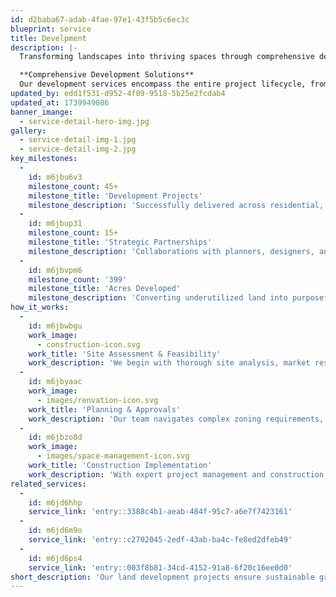 ```yaml
---
id: d2baba67-adab-4fae-97e1-43f5b5c6ec3c
blueprint: service
title: Develpment
description: |-
  Transforming landscapes into thriving spaces through comprehensive development expertise. At Orion Construction, we navigate the complex journey from raw land to finished structures, delivering projects that create lasting value.

  **Comprehensive Development Solutions**
  Our development services encompass the entire project lifecycle, from initial site assessment and acquisition support through planning, permitting, construction, and project completion. We create tailored development strategies that maximize potential while minimizing risks.
updated_by: edd1f531-d952-4f09-9518-5b25e2fcdab4
updated_at: 1739949086
banner_imange:
  - service-detail-hero-img.jpg
gallery:
  - service-detail-img-1.jpg
  - service-detail-img-2.jpg
key_milestones:
  -
    id: m6jbu6v3
    milestone_count: 45+
    milestone_title: 'Development Projects'
    milestone_description: 'Successfully delivered across residential, commercial, and mixed-use sectors'
  -
    id: m6jbup31
    milestone_count: 15+
    milestone_title: 'Strategic Partnerships'
    milestone_description: 'Collaborations with planners, designers, and specialists'
  -
    id: m6jbvpm6
    milestone_count: '399'
    milestone_title: 'Acres Developed'
    milestone_description: 'Converting underutilized land into purposeful spaces'
how_it_works:
  -
    id: m6jbwbgu
    work_image:
      - construction-icon.svg
    work_title: 'Site Assessment & Feasibility'
    work_description: 'We begin with thorough site analysis, market research, and regulatory review. Our experts evaluate development potential, identify constraints, and create feasibility studies that inform strategic decision-making.'
  -
    id: m6jbyaac
    work_image:
      - images/renvation-icon.svg
    work_title: 'Planning & Approvals'
    work_description: 'Our team navigates complex zoning requirements, environmental regulations, and approval processes. We develop comprehensive plans that address regulatory needs while maximizing project objectives.'
  -
    id: m6jbzo8d
    work_image:
      - images/space-management-icon.svg
    work_title: 'Construction Implementation'
    work_description: 'With expert project management and construction teams, we execute development plans efficiently, maintaining quality standards while adapting to site conditions and market demands.'
related_services:
  -
    id: m6jd6hhp
    service_link: 'entry::3388c4b1-aeab-484f-95c7-a6e7f7423161'
  -
    id: m6jd6m9o
    service_link: 'entry::c2702045-2edf-43ab-ba4c-fe8ed2dfeb49'
  -
    id: m6jd6ps4
    service_link: 'entry::003f8b81-34cd-4152-91a8-6f20c16ee0d0'
short_description: 'Our land development projects ensure sustainable growth with minimal environmental impact. We integrate eco-friendly practices, advanced planning, and innovative engineering to create thriving communities and commercial spaces. Focusing on efficiency and long-term value, we transform landscapes into functional, sustainable developments for future generations.'
---
```

